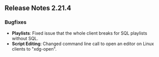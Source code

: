 ## Release Notes 2.21.4
 
### Bugfixes

- **Playlists**: Fixed issue that the whole client breaks for SQL playlists without SQL.
- **Script Editing**: Changed command line call to open an editor on Linux clients to "xdg-open".
